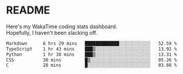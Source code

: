 # README

Here's my WakaTime coding stats dashboard.  
Hopefully, I haven't been slacking off.

<!--START_SECTION:waka-->

```txt
Markdown      6 hrs 29 mins   █████████████░░░░░░░░░░░░   52.59 %
TypeScript    1 hr 43 mins    ███▒░░░░░░░░░░░░░░░░░░░░░   13.92 %
Python        1 hr 38 mins    ███▒░░░░░░░░░░░░░░░░░░░░░   13.31 %
CSS           38 mins         █▒░░░░░░░░░░░░░░░░░░░░░░░   05.26 %
C             28 mins         █░░░░░░░░░░░░░░░░░░░░░░░░   03.88 %
```

<!--END_SECTION:waka-->